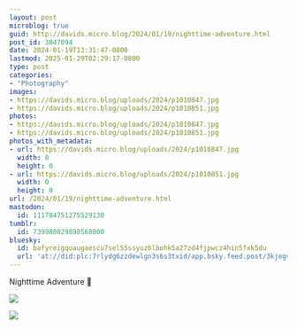 ```yaml
---
layout: post
microblog: true
guid: http://davids.micro.blog/2024/01/19/nighttime-adventure.html
post_id: 3847094
date: 2024-01-19T13:31:47-0800
lastmod: 2025-01-29T02:29:17-0800
type: post
categories:
- "Photography"
images:
- https://davids.micro.blog/uploads/2024/p1010847.jpg
- https://davids.micro.blog/uploads/2024/p1010851.jpg
photos:
- https://davids.micro.blog/uploads/2024/p1010847.jpg
- https://davids.micro.blog/uploads/2024/p1010851.jpg
photos_with_metadata:
- url: https://davids.micro.blog/uploads/2024/p1010847.jpg
  width: 0
  height: 0
- url: https://davids.micro.blog/uploads/2024/p1010851.jpg
  width: 0
  height: 0
url: /2024/01/19/nighttime-adventure.html
mastodon:
  id: 111784751275529130
tumblr:
  id: 739980029890560000
bluesky:
  id: bafyreigqoaugaescu7sel55ssyuzblbohk5a27zd4fjpwcz4hin5fxk5du
  url: 'at://did:plc:7rlydg6zzdewlgn3s6s3txid/app.bsky.feed.post/3kjegvwgmmc2f'
---
```

Nighttime Adventure 🌙

![](https://davids.micro.blog/uploads/2024/p1010847.jpg)

![](https://davids.micro.blog/uploads/2024/p1010851.jpg)


